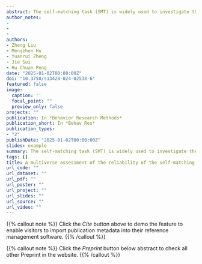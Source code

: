 ```yaml
---
abstract: The self-matching task (SMT) is widely used to investigate the cognitive mechanisms underlying the self-prioritization effect (SPE), wherein performance is enhanced for self-associated stimuli compared to other-associated ones. Although the SMT robustly elicits the SPE, there is a lack of data quantifying the reliability of this paradigm. This is problematic, given the prevalence of the reliability paradox in cognitive tasks many well-established cognitive tasks demonstrate relatively low reliability when used to evaluate individual differences, despite exhibiting replicable effects at the group level. To fill this gap, this preregistered study investigated the reliability of SPE derived from the SMT using a multiverse approach, combining all possible indicators and baselines reported in the literature. We first examined the robustness of 24 SPE measures across 42 datasets (N = 2250) using a meta-analytical approach. We then calculated the split-half reliability (r) and intraclass correlation coefficient (ICC2) for each SPE measure. Our findings revealed a robust group-level SPE across datasets. However, when evaluating individual differences, SPE indices derived from reaction time (RT) and efficiency exhibited relatively higher, compared to other SPE indices, but still unsatisfied split-half reliability (approximately 0.5). The reliability across multiple time points, as assessed by ICC2, RT, and efficiency, demonstrated moderate levels of test–retest reliability (close to 0.5). These findings revealed the presence of a reliability paradox in the context of SMT-based SPE assessment. We discussed the implications of how to enhance individual-level reliability using this paradigm for future study design.
author_notes:
- 
- 
- 
authors:
- Zheng Liu  
- Mengzhen Hu  
- Yuanrui Zheng  
- Jie Sui  
- Hu Chuan Peng
date: "2025-01-02T00:00:00Z"
doi: "10.3758/s13428-024-02538-6"
featured: false
image:
  caption: ''
  focal_point: ""
  preview_only: false
projects: ""
publication: In *Behavior Research Methods*
publication_short: In *Behav Res*
publication_types: 
- "2"
publishDate: "2025-01-02T00:00:00Z"
slides: example
summary: The self-matching task (SMT) is widely used to investigate the cognitive mechanisms underlying the self-prioritization effect (SPE), wherein performance is enhanced for self-associated stimuli compared to other-associated ones
tags: []
title: A multiverse assessment of the reliability of the self-matching task as a measurement of the self-prioritization effect
url_code: ""
url_dataset: ""
url_pdf: ""
url_poster: ""
url_project: ""
url_slides: ""
url_source: ""
url_video: ""
---
```


{{% callout note %}}
Click the _Cite_ button above to demo the feature to enable visitors to import publication metadata into their reference management software.
{{% /callout %}}

{{% callout note %}}
Click the _Preprint_ button below abstract to check all other Preprint in the website.
{{% /callout %}}
